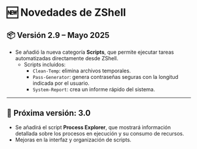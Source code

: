 # 🆕 Novedades de ZShell

## 📦 Versión 2.9 – Mayo 2025

- Se añadió la nueva categoría **Scripts**, que permite ejecutar tareas automatizadas directamente desde ZShell.
  - Scripts incluidos:
    - `Clean-Temp`: elimina archivos temporales.
    - `Pass-Generator`: genera contraseñas seguras con la longitud indicada por el usuario.
    - `System-Report`: crea un informe rápido del sistema.

---

## 🔮 Próxima versión: 3.0

- Se añadirá el script **Process Explorer**, que mostrará información detallada sobre los procesos en ejecución y su consumo de recursos.
- Mejoras en la interfaz y organización de scripts.

